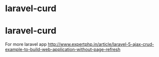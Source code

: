 # laravel-curd
# laravel-curd
For more laravel app http://www.expertphp.in/article/laravel-5-ajax-crud-example-to-build-web-application-without-page-refresh
 
